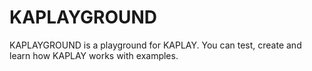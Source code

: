 # KAPLAYGROUND

KAPLAYGROUND is a playground for KAPLAY. You can test, create and learn how
KAPLAY works with examples.